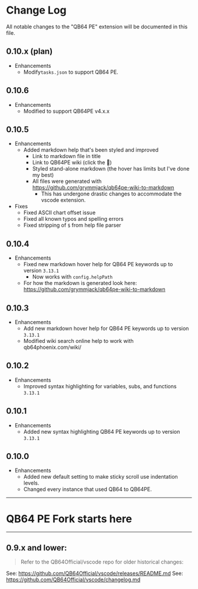 # Change Log
All notable changes to the "QB64 PE" extension will be documented in this file.

## 0.10.x (plan)
- Enhancements
  - Modify`tasks.json` to support QB64 PE.

## 0.10.6
- Enhancements
  - Modified to support QB64PE v4.x.x

## 0.10.5
- Enhancements
  - Added markdown help that's been styled and improved
    - Link to markdown file in title
    - Link to QB64PE wiki (click the 📖)
    - Styled stand-alone markdown (the hover has limits but I've done my best)
    - All files were generated with https://github.com/grymmjack/qb64pe-wiki-to-markdown
      - This has undergone drastic changes to accommodate the vscode extension.
- Fixes
  - Fixed ASCII chart offset issue
  - Fixed all known typos and spelling errors
  - Fixed stripping of `$` from help file parser
  
## 0.10.4
- Enhancements
  - Fixed new markdown hover help for QB64 PE keywords up to version `3.13.1`
    - Now works with `config.helpPath`
  - For how the markdown is generated look here: https://github.com/grymmjack/qb64pe-wiki-to-markdown

## 0.10.3
- Enhancements
  - Add new markdown hover help for QB64 PE keywords up to version `3.13.1`
  - Modified wiki search online help to work with qb64phoenix.com/wiki/

## 0.10.2
- Enhancements
  - Improved syntax highlighting for variables, subs, and functions `3.13.1`

## 0.10.1
- Enhancements
  - Added new syntax highlighting QB64 PE keywords up to version `3.13.1`

## 0.10.0
- Enhancements
  - Added new default setting to make sticky scroll use indentation levels.
  - Changed every instance that used QB64 to QB64PE.

---------
# QB64 PE Fork starts here
---------

## 0.9.x and lower:
> Refer to the QB64Official/vscode repo for older historical changes:

See: https://github.com/QB64Official/vscode/releases/README.md
See: https://github.com/QB64Official/vscode/changelog.md
